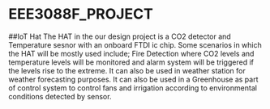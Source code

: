 # EEE3088F_PROJECT
##IoT Hat
The HAT in the our design project is a CO2 detector and Temperature sesnor with an onboard FTDI ic chip. Some scenarios in which the HAT will be mostly used include; Fire Detection where CO2 levels and temperature levels will be monitored and alarm system will be triggered if the levels rise to the extreme. It can also be used in weather station for weather forecasting purposes. It can also be used in a Greenhouse as part of control system to control fans and irrigation according to environmental conditions detected by sensor. 
